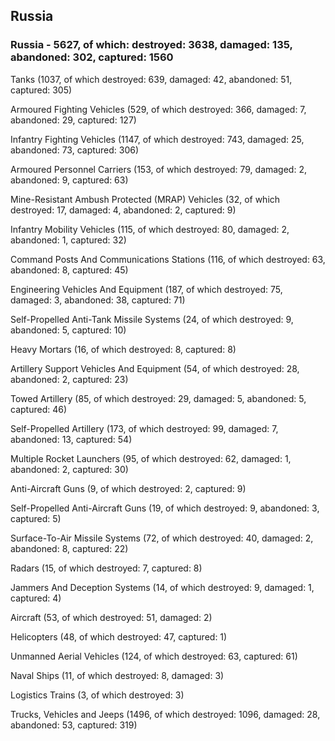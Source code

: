 
 
 ## Russia
 
 ### Russia - 5627, of which: destroyed: 3638, damaged: 135, abandoned: 302, captured: 1560

 

 

 Tanks (1037, of which destroyed: 639, damaged: 42, abandoned: 51, captured: 305)

 Armoured Fighting Vehicles (529, of which destroyed: 366, damaged: 7, abandoned: 29, captured: 127)

 Infantry Fighting Vehicles (1147, of which destroyed: 743, damaged: 25, abandoned: 73, captured: 306)

 Armoured Personnel Carriers (153, of which destroyed: 79, damaged: 2, abandoned: 9, captured: 63)

 Mine-Resistant Ambush Protected (MRAP) Vehicles (32, of which destroyed: 17, damaged: 4, abandoned: 2, captured: 9)

 Infantry Mobility Vehicles (115, of which destroyed: 80, damaged: 2, abandoned: 1, captured: 32)

 Command Posts And Communications Stations (116, of which destroyed: 63, abandoned: 8, captured: 45)

 Engineering Vehicles And Equipment (187, of which destroyed: 75, damaged: 3, abandoned: 38, captured: 71)

 Self-Propelled Anti-Tank Missile Systems (24, of which destroyed: 9, abandoned: 5, captured: 10)

 Heavy Mortars (16, of which destroyed: 8, captured: 8)

 Artillery Support Vehicles And Equipment (54, of which destroyed: 28, abandoned: 2, captured: 23)

 Towed Artillery (85, of which destroyed: 29, damaged: 5, abandoned: 5, captured: 46)

 Self-Propelled Artillery (173, of which destroyed: 99, damaged: 7, abandoned: 13, captured: 54)

 Multiple Rocket Launchers (95, of which destroyed: 62, damaged: 1, abandoned: 2, captured: 30)

 Anti-Aircraft Guns (9, of which destroyed: 2, captured: 9)

 Self-Propelled Anti-Aircraft Guns (19, of which destroyed: 9, abandoned: 3, captured: 5)

 Surface-To-Air Missile Systems (72, of which destroyed: 40, damaged: 2, abandoned: 8, captured: 22)

 Radars (15, of which destroyed: 7, captured: 8)

 Jammers And Deception Systems (14, of which destroyed: 9, damaged: 1, captured: 4)

 Aircraft (53, of which destroyed: 51, damaged: 2)

 Helicopters (48, of which destroyed: 47, captured: 1)

 Unmanned Aerial Vehicles (124, of which destroyed: 63, captured: 61)

 Naval Ships (11, of which destroyed: 8, damaged: 3)

 Logistics Trains (3, of which destroyed: 3)

 Trucks, Vehicles and Jeeps (1496, of which destroyed: 1096, damaged: 28, abandoned: 53, captured: 319)

